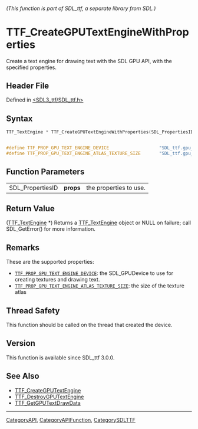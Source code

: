 ###### (This function is part of SDL_ttf, a separate library from SDL.)
# TTF_CreateGPUTextEngineWithProperties

Create a text engine for drawing text with the SDL GPU API, with the specified properties.

## Header File

Defined in [<SDL3_ttf/SDL_ttf.h>](https://github.com/libsdl-org/SDL_ttf/blob/main/include/SDL3_ttf/SDL_ttf.h)

## Syntax

```c
TTF_TextEngine * TTF_CreateGPUTextEngineWithProperties(SDL_PropertiesID props);


#define TTF_PROP_GPU_TEXT_ENGINE_DEVICE                   "SDL_ttf.gpu_text_engine.create.device"
#define TTF_PROP_GPU_TEXT_ENGINE_ATLAS_TEXTURE_SIZE       "SDL_ttf.gpu_text_engine.create.atlas_texture_size"
```

## Function Parameters

|                  |           |                        |
| ---------------- | --------- | ---------------------- |
| SDL_PropertiesID | **props** | the properties to use. |

## Return Value

([TTF_TextEngine](TTF_TextEngine) *) Returns a
[TTF_TextEngine](TTF_TextEngine) object or NULL on failure; call
SDL_GetError() for more information.

## Remarks

These are the supported properties:

- [`TTF_PROP_GPU_TEXT_ENGINE_DEVICE`](TTF_PROP_GPU_TEXT_ENGINE_DEVICE): the
  SDL_GPUDevice to use for creating textures and drawing text.
- [`TTF_PROP_GPU_TEXT_ENGINE_ATLAS_TEXTURE_SIZE`](TTF_PROP_GPU_TEXT_ENGINE_ATLAS_TEXTURE_SIZE):
  the size of the texture atlas

## Thread Safety

This function should be called on the thread that created the device.

## Version

This function is available since SDL_ttf 3.0.0.

## See Also

- [TTF_CreateGPUTextEngine](TTF_CreateGPUTextEngine)
- [TTF_DestroyGPUTextEngine](TTF_DestroyGPUTextEngine)
- [TTF_GetGPUTextDrawData](TTF_GetGPUTextDrawData)

----
[CategoryAPI](CategoryAPI), [CategoryAPIFunction](CategoryAPIFunction), [CategorySDLTTF](CategorySDLTTF)

